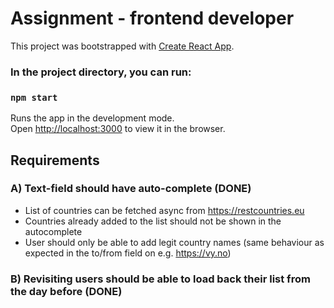 # Assignment - frontend developer

This project was bootstrapped with [Create React App](https://github.com/facebook/create-react-app).

### In the project directory, you can run:

### `npm start`

Runs the app in the development mode.\
Open [http://localhost:3000](http://localhost:3000) to view it in the browser.

## Requirements
### A)  Text-field should have auto-complete  (DONE)
- List of countries can be fetched async from https://restcountries.eu
- Countries already added to the list should not be shown in the autocomplete
- User should only be able to add legit country names (same behaviour as expected in
the to/from field on e.g. https://vy.no)

### B) Revisiting users should be able to load back their list from the day before (DONE)
